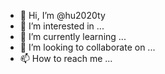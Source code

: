 - 👋 Hi, I’m @hu2020ty
- 👀 I’m interested in ...
- 🌱 I’m currently learning ...
- 💞️ I’m looking to collaborate on ...
- 📫 How to reach me ...

<!---
hu2020ty/hu2020ty is a ✨ special ✨ repository because its `README.md` (this file) appears on your GitHub profile.
You can click the Preview link to take a look at your changes.
--->
